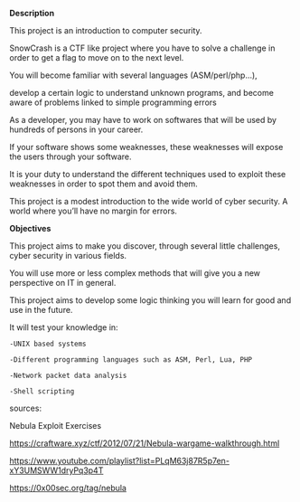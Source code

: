 
**Description**

This project is an introduction to computer security.

SnowCrash is a CTF like project where you have to solve a challenge in order to get a flag to move on to the next level. 

You will become familiar with several languages (ASM/perl/php…), 

develop a certain logic to understand unknown programs, and become aware of problems linked to simple programming errors

As a developer, you may have to work on softwares that will be used by hundreds of persons in your career.

If your software shows some weaknesses, these weaknesses will expose the users through your software.

It is your duty to understand the different techniques used to exploit these weaknesses in order to spot them and avoid them.

This project is a modest introduction to the wide world of cyber security. A world where you’ll have no margin for errors.

**Objectives**

This project aims to make you discover, through several little challenges, cyber security in various fields.

You will use more or less complex methods that will give you a new perspective on IT in general.

This project aims to develop some logic thinking you will learn for good and use in the future.


It will test your knowledge in:

    -UNIX based systems

    -Different programming languages such as ASM, Perl, Lua, PHP

    -Network packet data analysis

    -Shell scripting

sources:

Nebula Exploit Exercises 

https://craftware.xyz/ctf/2012/07/21/Nebula-wargame-walkthrough.html

https://www.youtube.com/playlist?list=PLqM63j87R5p7en-xY3UMSWW1dryPq3p4T

https://0x00sec.org/tag/nebula
